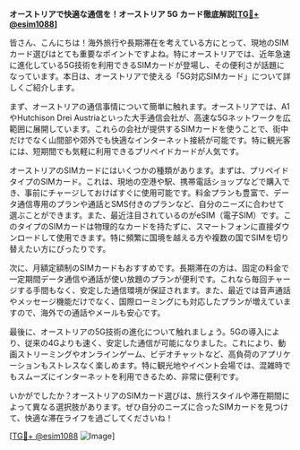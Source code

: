 **オーストリアで快適な通信を！オーストリア 5G カード徹底解説[[TG💪+ @esim1088](https://t.me/s/esim1088)]**

皆さん、こんにちは！海外旅行や長期滞在を考えている方にとって、現地のSIMカード選びはとても重要なポイントですよね。特にオーストリアでは、近年急速に進化している5G技術を利用できるSIMカードが登場し、その便利さが話題になっています。本日は、オーストリアで使える「5G対応SIMカード」について詳しくご紹介します。

まず、オーストリアの通信事情について簡単に触れます。オーストリアでは、A1やHutchison Drei Austriaといった大手通信会社が、高速な5Gネットワークを広範囲に展開しています。これらの会社が提供するSIMカードを使うことで、街中だけでなく山間部や郊外でも快適なインターネット接続が可能です。特に観光客には、短期間でも気軽に利用できるプリペイドカードが人気です。

オーストリアのSIMカードにはいくつかの種類があります。まずは、プリペイドタイプのSIMカード。これは、現地の空港や駅、携帯電話ショップなどで購入でき、事前にチャージしておけばすぐに使用可能です。料金プランも豊富で、データ通信専用のプランや通話とSMS付きのプランなど、自分のニーズに合わせて選ぶことができます。また、最近注目されているのがeSIM（電子SIM）です。このタイプのSIMカードは物理的なカードを持たずに、スマートフォンに直接ダウンロードして使用できます。特に頻繁に国境を越える方や複数の国でSIMを切り替えたい方にぴったりです。

次に、月額定額制のSIMカードもおすすめです。長期滞在の方は、固定の料金で一定期間データ通信や通話が使い放題のプランが便利です。これなら毎回チャージする手間もなく、安定した通信環境が保証されます。また、最近では音声通話やメッセージ機能だけでなく、国際ローミングにも対応したプランが増えていますので、海外での通話やメールも安心です。

最後に、オーストリアの5G技術の進化について触れましょう。5Gの導入により、従来の4Gよりも速く、安定した通信が可能になりました。これにより、動画ストリーミングやオンラインゲーム、ビデオチャットなど、高負荷のアプリケーションもストレスなく楽しめます。特に観光地やイベント会場では、混雑時でもスムーズにインターネットを利用できるため、非常に便利です。

いかがでしたか？オーストリアのSIMカード選びは、旅行スタイルや滞在期間によって異なる選択肢があります。ぜひ自分のニーズに合ったSIMカードを見つけて、快適な滞在ライフを過ごしてくださいね！

[[TG💪+ @esim1088](https://t.me/s/esim1088) ![Image](https://i.postimg.cc/Y0z9fWf4/image.png)]